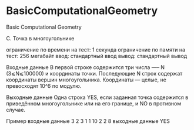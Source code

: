 # BasicComputationalGeometry
Basic Computational Geometry

C. Точка в многоугольнике

ограничение по времени на тест: 1 секунда
ограничение по памяти на тест: 256 мегабайт
ввод: стандартный ввод
вывод: стандартный вывод

Входные данные
В первой строке содержится три числа —– N (3⩽N⩽100000) и координаты точки. Последующие N строк содержат координаты вершин многоугольника. Координаты — целые, не превосходят 10^6 по модулю.

Выходные данные
Одна строка YES, если заданная точка содержится в приведённом многоугольнике или на его границе, и NO в противном случае.

Пример
входные данные
3 2 3
1 1
10 2
2 8
выходные данные
YES
